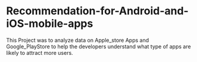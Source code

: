 # Recommendation-for-Android-and-iOS-mobile-apps

This Project was to analyze data on Apple_store Apps and Google_PlayStore to help the developers
understand what type of apps are likely to attract more users.
